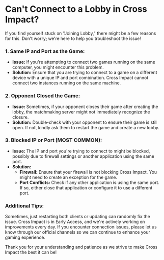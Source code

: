 # Can't Connect to a Lobby in Cross Impact?

If you find yourself stuck on "Joining Lobby," there might be a few reasons for this. Don't worry; we're here to help you troubleshoot the issue!

### 1. Same IP and Port as the Game:

- **Issue:** If you're attempting to connect two games running on the same computer, you might encounter this problem.
- **Solution:** Ensure that you are trying to connect to a game on a different device with a unique IP and port combination. Cross Impact cannot connect two instances running on the same machine.

### 2. Opponent Closed the Game:

- **Issue:** Sometimes, if your opponent closes their game after creating the lobby, the matchmaking server might not immediately recognize the closure.
- **Solution:** Double-check with your opponent to ensure their game is still open. If not, kindly ask them to restart the game and create a new lobby.

### 3. Blocked IP or Port **(MOST COMMON)**:

- **Issue:** The IP and port you're trying to connect to might be blocked, possibly due to firewall settings or another application using the same port.
- **Solution:**
  - **Firewall:** Ensure that your firewall is not blocking Cross Impact. You might need to create an exception for the game.
  - **Port Conflicts:** Check if any other application is using the same port. If so, either close that application or configure it to use a different port.

### Additional Tips:

Sometimes, just restarting both clients or updating can randomly fix the issue. Cross Impact is in Early Access, and we're actively working on improvements every day. If you encounter connection issues, please let us know through our official channels so we can continue to enhance your gaming experience.

Thank you for your understanding and patience as we strive to make Cross Impact the best it can be!
